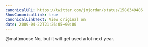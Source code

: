 ```yaml
---
canonicalURL: https://twitter.com/jmjordan/status/1588349486
ShowCanonicalLink: true
CanonicalLinkText: View original on
date: 2009-04-22T21:26:05+00:00
---
```

@mattmoose No, but it will get used a lot next year.